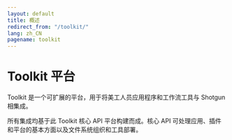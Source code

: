 ```yaml
---
layout: default
title: 概述
redirect_from: "/toolkit/"
lang: zh_CN
pagename: toolkit
---
```


# Toolkit 平台

Toolkit 是一个可扩展的平台，用于将美工人员应用程序和工作流工具与 Shotgun 相集成。

所有集成均基于此 Toolkit 核心 API 平台构建而成。核心 API 可处理应用、插件和平台的基本方面以及文件系统组织和工具部署。


